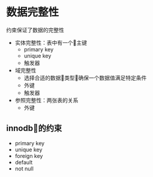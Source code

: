 # 数据完整性
约束保证了数据的完整性
* 实体完整性：表中有一个主键
    * primary key
    * unique key
    * 触发器
* 域完整性
    * 选择合适的数据类型确保一个数据值满足特定条件
    * 外键
    * 触发器
* 参照完整性：两张表的关系
    * 外键
## innodb的约束
* primary key
* unique key
* foreign key
* default
* not null